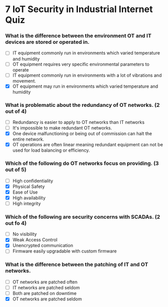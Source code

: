 # 7 IoT Security in Industrial Internet Quiz

### What is the difference between the environment OT and IT devices are stored or operated in.

- [ ] IT equipment commonly run in environments which varied temperature and humidity
- [ ] OT equipment requires very specific environmental parameters to operate
- [ ] IT equipment commonly run in environments with a lot of vibrations and movement.
- [X] OT equipment may run in environments which varied temperature and humidity

### What is problematic about the redundancy of OT networks. (2 out of 4)

- [ ] Redundancy is easier to apply to OT networks than IT networks
- [ ] It's impossible to make redundant OT networks.
- [X] One device malfunctioning or being out of commission can halt the entire network.
- [X] OT operations are often linear meaning redundant equipment can not be used for load balancing or efficiency.

### Which of the following do OT networks focus on providing. (3 out of 5)

- [ ] High confidentiality
- [X] Physical Safety
- [X] Ease of Use
- [X] High availability
- [ ] High integrity

### Which of the following are security concerns with SCADAs. (2 out fo 4)

- [ ] No visibility
- [X] Weak Access Control
- [X] Unencrypted communication
- [ ] Firmware easily upgradable with custom firmware

### What is the difference between the patching of IT and OT networks.

- [ ] OT networks are patched often
- [ ] IT networks are patched seldom
- [ ] Both are patched on downtime
- [X] OT networks are patched seldom